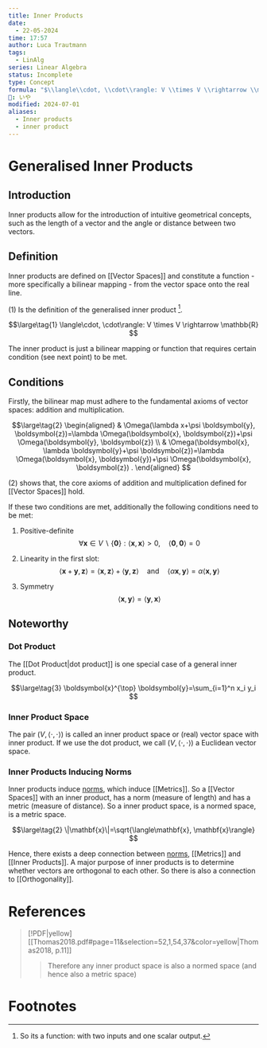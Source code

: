```yaml
---
title: Inner Products
date:
  - 22-05-2024
time: 17:57
author: Luca Trautmann
tags:
  - LinAlg
series: Linear Algebra
status: Incomplete
type: Concept
formula: "$\\langle\\cdot, \\cdot\\rangle: V \\times V \\rightarrow \\mathbb{R}$"
🍙: いや
modified: 2024-07-01
aliases:
  - Inner products
  - inner product
---
```

# Generalised Inner Products
## Introduction
Inner products allow for the introduction of intuitive geometrical concepts, such as the length of a vector and the angle or distance between two vectors. 


## Definition
Inner products are defined on [[Vector Spaces]] and constitute a function - more specifically a bilinear mapping - from the vector space onto the real line. 


$(1)$ Is the definition of the generalised inner product [^1]. 

$$\large\tag{1}
\langle\cdot, \cdot\rangle: V \times V \rightarrow \mathbb{R}
$$



The inner product is just a bilinear mapping or function that requires certain condition (see next point) to be met.

## Conditions
Firstly, the bilinear map must adhere to the fundamental axioms of vector spaces: addition and multiplication.

$$\large\tag{2}
\begin{aligned}
& \Omega(\lambda x+\psi \boldsymbol{y}, \boldsymbol{z})=\lambda \Omega(\boldsymbol{x}, \boldsymbol{z})+\psi \Omega(\boldsymbol{y}, \boldsymbol{z}) \\
& \Omega(\boldsymbol{x}, \lambda \boldsymbol{y}+\psi \boldsymbol{z})=\lambda \Omega(\boldsymbol{x}, \boldsymbol{y})+\psi \Omega(\boldsymbol{x}, \boldsymbol{z}) .
\end{aligned}
$$

$(2)$ shows that, the core axioms of addition and multiplication defined for [[Vector Spaces]] hold. 

If these two conditions are met, additionally the following conditions need to be met:

1. Positive-definite
$$\forall \boldsymbol{x} \in V \backslash\{\mathbf{0}\}: \langle\boldsymbol{x}, \boldsymbol{x}\rangle>0, \quad \langle\boldsymbol{0}, \boldsymbol{0}\rangle=0$$

2. Linearity in the first slot: $$\langle\mathbf{x}+\mathbf{y}, \mathbf{z}\rangle=\langle\mathbf{x}, \mathbf{z}\rangle+\langle\mathbf{y}, \mathbf{z}\rangle \quad \text{and} \quad \langle\alpha \mathbf{x}, \mathbf{y}\rangle=\alpha\langle\mathbf{x}, \mathbf{y}\rangle$$
3. Symmetry
$$
\langle\mathbf{x}, \mathbf{y}\rangle=\langle\mathbf{y}, \mathbf{x}\rangle
$$

## Noteworthy
### Dot Product
The [[Dot Product|dot product]] is one special case of a general inner product.

$$\large\tag{3}
\boldsymbol{x}^{\top} \boldsymbol{y}=\sum_{i=1}^n x_i y_i
$$


### Inner Product Space
The pair $(V,\langle\cdot, \cdot\rangle)$ is called an inner product space or (real) vector space with inner product. If we use the dot product, we call $(V,\langle\cdot, \cdot\rangle)$ a Euclidean vector space.


### Inner Products Inducing Norms
Inner products induce [norms](Norms%20in%20Linear%20Algebra), which induce [[Metrics]]. So a [[Vector Spaces]] with an inner product, has a norm (measure of length) and has a metric (measure of distance). So a inner product space, is a normed space, is a metric space.


$$\large\tag{2}
\|\mathbf{x}\|=\sqrt{\langle\mathbf{x}, \mathbf{x}\rangle}
$$

Hence, there exists a deep connection between [norms](Norms%20in%20Linear%20Algebra), [[Metrics]] and [[Inner Products]]. A major purpose of inner products is to determine whether vectors are orthogonal to each other. So there is also a connection to [[Orthogonality]].


# References
> [!PDF|yellow] [[Thomas2018.pdf#page=11&selection=52,1,54,37&color=yellow|Thomas2018, p.11]]
> > Therefore any inner product space is also a normed space (and hence also a metric space)
> 
> 
# Footnotes

[^1]: So its a function: with two inputs and one scalar output.